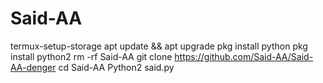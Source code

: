 # Said-AA
termux-setup-storage
apt update && apt upgrade
pkg install python
pkg install python2
rm -rf Said-AA
git clone https://github.com/Said-AA/Said-AA-denger
cd Said-AA 
Python2 said.py
